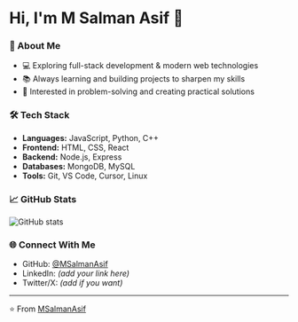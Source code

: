 # Hi, I'm M Salman Asif 👋  

### 🚀 About Me  
- 💻 Exploring full-stack development & modern web technologies  
- 📚 Always learning and building projects to sharpen my skills  
- 🎯 Interested in problem-solving and creating practical solutions  

### 🛠️ Tech Stack  
- **Languages:** JavaScript, Python, C++  
- **Frontend:** HTML, CSS, React  
- **Backend:** Node.js, Express  
- **Databases:** MongoDB, MySQL  
- **Tools:** Git, VS Code, Cursor, Linux  

### 📈 GitHub Stats  
![GitHub stats](https://github-readme-stats.vercel.app/api?username=MSalmanAsif&show_icons=true&theme=tokyonight)  

### 🌐 Connect With Me  
- GitHub: [@MSalmanAsif](https://github.com/MSalmanAsif)  
- LinkedIn: *(add your link here)*  
- Twitter/X: *(add if you want)*  

---
⭐️ From [MSalmanAsif](https://github.com/MSalmanAsif)
